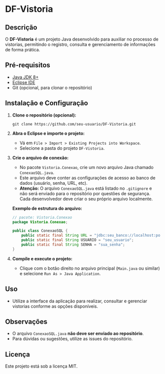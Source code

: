 # DF-Vistoria

## Descrição

O **DF-Vistoria** é um projeto Java desenvolvido para auxiliar no processo de vistorias, permitindo o registro, consulta e gerenciamento de informações de forma prática.

## Pré-requisitos

- [Java JDK 8+](https://www.oracle.com/java/technologies/javase-downloads.html)
- [Eclipse IDE](https://www.eclipse.org/downloads/)
- Git (opcional, para clonar o repositório)

## Instalação e Configuração

1. **Clone o repositório (opcional):**
   ```
   git clone https://github.com/seu-usuario/DF-Vistoria.git
   ```

2. **Abra o Eclipse e importe o projeto:**
   - Vá em `File > Import > Existing Projects into Workspace`.
   - Selecione a pasta do projeto `DF-Vistoria`.

3. **Crie o arquivo de conexão:**
   - No pacote `Vistoria.Conexao`, crie um novo arquivo Java chamado `ConexaoSQL.java`.
   - Este arquivo deve conter as configurações de acesso ao banco de dados (usuário, senha, URL, etc).
   - **Atenção:** O arquivo `ConexaoSQL.java` está listado no `.gitignore` e não será enviado para o repositório por questões de segurança. Cada desenvolvedor deve criar o seu próprio arquivo localmente.

   **Exemplo de estrutura do arquivo:**
   ```java
   // pacote: Vistoria.Conexao
   package Vistoria.Conexao;

   public class ConexaoSQL {
       public static final String URL = "jdbc:seu_banco://localhost:porta/nome_banco";
       public static final String USUARIO = "seu_usuario";
       public static final String SENHA = "sua_senha";
   }
   ```

4. **Compile e execute o projeto:**
   - Clique com o botão direito no arquivo principal (`Main.java` ou similar) e selecione `Run As > Java Application`.

## Uso

- Utilize a interface da aplicação para realizar, consultar e gerenciar vistorias conforme as opções disponíveis.

## Observações

- O arquivo `ConexaoSQL.java` **não deve ser enviado ao repositório**.
- Para dúvidas ou sugestões, utilize as issues do repositório.

## Licença

Este projeto está sob a licença MIT.